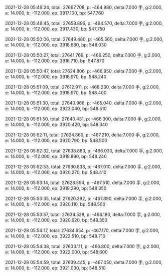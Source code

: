 2021-12-28 05:49:24, total: 27667.708, p: -464.980, delta:7.000 手, g:2.000, e: 14.000, b: -112.000, ep: 3917.100, bp: 547.760

2021-12-28 05:49:45, total: 27658.896, p: -464.570, delta:7.000 手, g:2.000, e: 14.000, b: -112.000, ep: 3917.430, bp: 547.750

2021-12-28 05:50:06, total: 27649.480, p: -465.560, delta:7.000 手, g:2.000, e: 14.000, b: -112.000, ep: 3918.680, bp: 548.030

2021-12-28 05:50:27, total: 27641.769, p: -466.250, delta:7.000 手, g:2.000, e: 14.000, b: -112.000, ep: 3916.710, bp: 547.870

2021-12-28 05:50:47, total: 27624.806, p: -466.950, delta:7.000 手, g:2.000, e: 14.000, b: -112.000, ep: 3918.970, bp: 548.240

2021-12-28 05:51:09, total: 27612.911, p: -468.230, delta:7.000 手, g:2.000, e: 14.000, b: -112.000, ep: 3918.970, bp: 548.400

2021-12-28 05:51:30, total: 27640.968, p: -465.040, delta:7.000 手, g:2.000, e: 14.000, b: -112.000, ep: 3923.040, bp: 548.510

2021-12-28 05:51:50, total: 27640.431, p: -466.300, delta:7.000 手, g:2.000, e: 14.000, b: -112.000, ep: 3920.420, bp: 548.340

2021-12-28 05:52:11, total: 27624.860, p: -467.210, delta:7.000 手, g:2.000, e: 14.000, b: -112.000, ep: 3920.790, bp: 548.500

2021-12-28 05:52:32, total: 27638.883, p: -466.030, delta:7.000 手, g:2.000, e: 14.000, b: -112.000, ep: 3919.890, bp: 548.240

2021-12-28 05:52:53, total: 27630.838, p: -467.010, delta:7.000 手, g:2.000, e: 14.000, b: -112.000, ep: 3920.270, bp: 548.410

2021-12-28 05:53:14, total: 27628.594, p: -467.510, delta:7.000 手, g:2.000, e: 14.000, b: -112.000, ep: 3919.290, bp: 548.350

2021-12-28 05:53:35, total: 27620.392, p: -467.890, delta:7.000 手, g:2.000, e: 14.000, b: -112.000, ep: 3920.110, bp: 548.500

2021-12-28 05:53:57, total: 27634.528, p: -466.180, delta:7.000 手, g:2.000, e: 14.000, b: -112.000, ep: 3920.620, bp: 548.350

2021-12-28 05:54:17, total: 27634.654, p: -467.170, delta:7.000 手, g:2.000, e: 14.000, b: -112.000, ep: 3922.510, bp: 548.710

2021-12-28 05:54:38, total: 27633.111, p: -466.800, delta:7.000 手, g:2.000, e: 14.000, b: -112.000, ep: 3922.000, bp: 548.600

2021-12-28 05:54:59, total: 27639.445, p: -467.050, delta:7.000 手, g:2.000, e: 14.000, b: -112.000, ep: 3921.030, bp: 548.510
